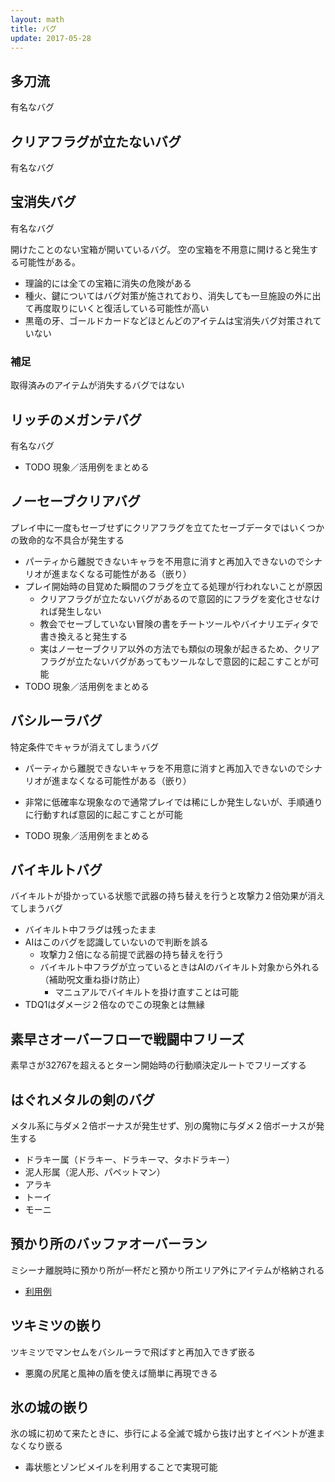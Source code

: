 ```yaml
---
layout: math
title: バグ
update: 2017-05-28
---
```


## 多刀流

有名なバグ


## クリアフラグが立たないバグ

有名なバグ


## 宝消失バグ

有名なバグ

開けたことのない宝箱が開いているバグ。
空の宝箱を不用意に開けると発生する可能性がある。

* 理論的には全ての宝箱に消失の危険がある
* 種火、鍵についてはバグ対策が施されており、消失しても一旦施設の外に出て再度取りにいくと復活している可能性が高い
* 黒竜の牙、ゴールドカードなどほとんどのアイテムは宝消失バグ対策されていない

### 補足

取得済みのアイテムが消失するバグではない


## リッチのメガンテバグ

有名なバグ

* TODO 現象／活用例をまとめる


## ノーセーブクリアバグ

プレイ中に一度もセーブせずにクリアフラグを立てたセーブデータではいくつかの致命的な不具合が発生する

* パーティから離脱できないキャラを不用意に消すと再加入できないのでシナリオが進まなくなる可能性がある（嵌り）
* プレイ開始時の目覚めた瞬間のフラグを立てる処理が行われないことが原因
	* クリアフラグが立たないバグがあるので意図的にフラグを変化させなければ発生しない
	* 教会でセーブしていない冒険の書をチートツールやバイナリエディタで書き換えると発生する
	* 実はノーセーブクリア以外の方法でも類似の現象が起きるため、クリアフラグが立たないバグがあってもツールなしで意図的に起こすことが可能
* TODO 現象／活用例をまとめる


## バシルーラバグ

特定条件でキャラが消えてしまうバグ

* パーティから離脱できないキャラを不用意に消すと再加入できないのでシナリオが進まなくなる可能性がある（嵌り）
* 非常に低確率な現象なので通常プレイでは稀にしか発生しないが、手順通りに行動すれば意図的に起こすことが可能

* TODO 現象／活用例をまとめる

## バイキルトバグ

バイキルトが掛かっている状態で武器の持ち替えを行うと攻撃力２倍効果が消えてしまうバグ

* バイキルト中フラグは残ったまま
* AIはこのバグを認識していないので判断を誤る
	* 攻撃力２倍になる前提で武器の持ち替えを行う
	* バイキルト中フラグが立っているときはAIのバイキルト対象から外れる（補助呪文重ね掛け防止）
		* マニュアルでバイキルトを掛け直すことは可能
* TDQ1はダメージ２倍なのでこの現象とは無縁


## 素早さオーバーフローで戦闘中フリーズ

素早さが32767を超えるとターン開始時の行動順決定ルートでフリーズする


## <a name="hagumetaken">はぐれメタルの剣のバグ

メタル系に与ダメ２倍ボーナスが発生せず、別の魔物に与ダメ２倍ボーナスが発生する

* ドラキー属（ドラキー、ドラキーマ、タホドラキー）
* 泥人形属（泥人形、パペットマン）
* アラキ
* トーイ
* モーニ


## 預かり所のバッファオーバーラン

ミシーナ離脱時に預かり所が一杯だと預かり所エリア外にアイテムが格納される

* [利用例](bug001)


## ツキミツの嵌り

ツキミツでマンセムをバシルーラで飛ばすと再加入できず嵌る

* 悪魔の尻尾と風神の盾を使えば簡単に再現できる


## 氷の城の嵌り

氷の城に初めて来たときに、歩行による全滅で城から抜け出すとイベントが進まなくなり嵌る

* 毒状態とゾンビメイルを利用することで実現可能
